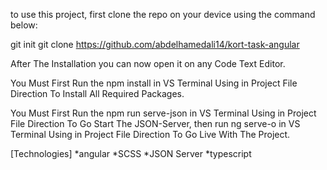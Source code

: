  to use this project, first clone the repo on your device using the command below:

git init git clone https://github.com/abdelhamedali14/kort-task-angular

After The Installation you can now open it on any Code Text Editor.

You Must First Run the npm install in VS Terminal Using in Project File Direction To Install All Required Packages.

You Must First Run the npm run serve-json in VS Terminal Using in Project File Direction To Go Start The JSON-Server, then run ng serve-o in VS Terminal Using in Project File Direction To Go Live With The Project.

[Technologies] *angular *SCSS *JSON Server *typescript
